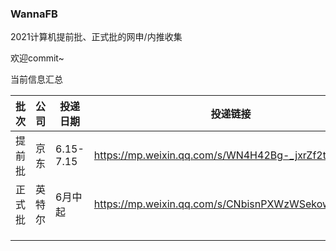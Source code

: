 ### WannaFB

2021计算机提前批、正式批的网申/内推收集

欢迎commit~

当前信息汇总


| 批次   | 公司   | 投递日期  | 投递链接                                          | 网申链接                          |
| ------ | ------ | --------- | ------------------------------------------------- | --------------------------------- |
| 提前批 | 京东   | 6.15-7.15 | https://mp.weixin.qq.com/s/WN4H42Bg-_jxrZf2tEzfZg | https://campus.jd.com/#/          |
| 正式批 | 英特尔 | 6月中起   | https://mp.weixin.qq.com/s/CNbisnPXWzWSekowf0PBxw | https://chinacampus.jobs.intel.cn |
|        |        |           |                                                   |                                   |
|        |        |           |                                                   |                                   |
|        |        |           |                                                   |                                   |

